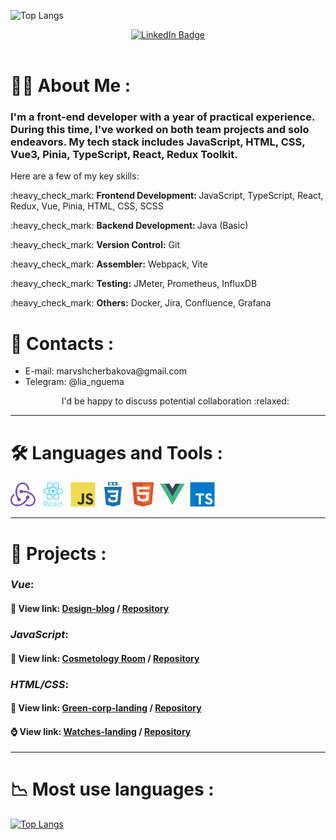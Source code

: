 
 ![Top Langs](https://github.com/MargaritaShch/MargaritaShch/assets/109623903/0183955d-42eb-44d9-920a-e3512ffd7bb9)

<div id="badges" align="center">
  <a href="https://www.linkedin.com/in/margarita-shcherbakova-760003257/">
    <img src="https://img.shields.io/badge/LinkedIn-blue?style=for-the-badge&logo=linkedin&logoColor=white" alt="LinkedIn Badge"/>
  </a>
</div>

<div align="center">
  <img src="https://komarev.com/ghpvc/?username=MargaritaShch&style=flat-square&color=blue" alt="" />
</div>


# :woman_technologist: About Me :

<div>
  <h3 align="start">I'm a front-end developer with a year of practical experience. During this time, I've worked on both team projects and solo endeavors. My tech stack includes JavaScript, HTML, CSS, Vue3, Pinia, TypeScript, React, Redux Toolkit.</h3>
  <p>Here are a few of my key skills:</p>
     <p> :heavy_check_mark: <b> Frontend Development: </b> JavaScript, TypeScript, React, Redux, Vue, Pinia, HTML, CSS, SCSS</p> 
     <p> :heavy_check_mark: <b> Backend Development: </b> Java (Basic)</p> 
     <p> :heavy_check_mark: <b>Version Control:</b> Git</p>
     <p> :heavy_check_mark: <b>Assembler:</b> Webpack, Vite</p>
     <p> :heavy_check_mark: <b>Testing:</b> JMeter, Prometheus, InfluxDB </p>
     <p> :heavy_check_mark: <b>Others:</b> Docker, Jira, Confluence, Grafana</p>
</div>


# :envelope_with_arrow: Contacts :
<ul align ="start">
  <li>E-mail: marvshcherbakova@gmail.com </li>
  <li>Telegram: @lia_nguema </li>
  <p align ="center">I'd be happy to discuss potential collaboration :relaxed:</p> 
</ul>

---

# :hammer_and_wrench: Languages and Tools :

<div>
  <img src="https://github.com/devicons/devicon/blob/master/icons/redux/redux-original.svg" title="Redux" alt="Redux" width="40" height="40"/>&nbsp;
  <img src="https://github.com/devicons/devicon/blob/master/icons/react/react-original-wordmark.svg" title="React" alt="React" width="40" height="40"/>&nbsp;
  <img src="https://github.com/devicons/devicon/blob/master/icons/javascript/javascript-original.svg" title="JavaScript" alt="JavaScript" width="40" height="40"/>&nbsp;
  <img src="https://github.com/devicons/devicon/blob/master/icons/css3/css3-plain-wordmark.svg"  title="CSS3" alt="CSS" width="40" height="40"/>&nbsp;
  <img src="https://github.com/devicons/devicon/blob/master/icons/html5/html5-original.svg" title="HTML5" alt="HTML" width="40" height="40"/>&nbsp;  
  <img src="https://github.com/devicons/devicon/blob/master/icons/vuejs/vuejs-original.svg" title="VUE" alt="VUE" width="40" height="40"/>&nbsp; 
   <img src="https://github.com/devicons/devicon/blob/master/icons/typescript/typescript-original.svg" title="TypeScript" alt="TypeScript" width="40" height="40"/>&nbsp; 
  
</div>

---
# :art: Projects : 
 ### _Vue_: 
   #### :pencil: View link: [Design-blog](https://margaritashch.github.io/Design-Blog/) / [Repository](https://github.com/MargaritaShch/Design-Blog)
 ### _JavaScript_:
   #### :nail_care: View link: [Cosmetology Room](https://margaritashch.github.io/CosRoom/#ge) / [Repository](https://github.com/MargaritaShch/CosRoom) 
 ### _HTML/CSS_:
  #### :high_brightness: View link: [Green-corp-landing](https://margaritashch.github.io/Green-corp-landing/) / [Repository](https://github.com/MargaritaShch/Design-Blog) 
  #### :watch: View link: [Watches-landing](https://margaritashch.github.io/Watches-landing/) / [Repository](https://github.com/MargaritaShch/Green-corp-landing) 
---  
 
# :chart_with_downwards_trend: Most use languages : 
[![Top Langs](https://github-readme-stats.vercel.app/api/top-langs/?username=MargaritaShch&theme=dark&border_radius=25)](https://github.com/anuraghazra/github-readme-stats)

